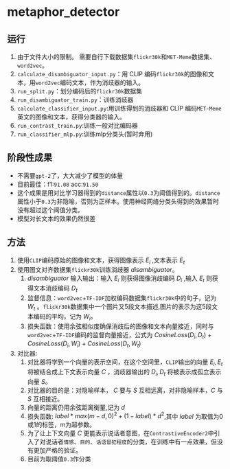 # metaphor_detector

## 运行

1. 由于文件大小的限制。 需要自行下载数据集`flickr30k`和`MET-Meme`数据集、`word2vec`。
2. `calculate_disambiguator_input.py`：用 CLIP 编码`flickr30k`的图像和文本，用`word2vec`编码文本，作为消歧器的输入。
3. `run_split.py`：划分编码后的`flickr30k`数据集
4. `run_disambiguator_train.py`：训练消歧器
5. `calculate_classifier_input.py`:用训练得到的消歧器和 CLIP 编码`MET-Meme`英文的图像和文本，获得分类器的输入。
6. `run_contrast_train.py`:训练一般对比编码器
7.  `run_classifier_mlp.py`:训练mlp分类头(暂时弃用)

## 阶段性成果

- 不需要`gpt-2`了，大大减少了模型的体量
- 目前最佳：f1:`91.08` acc:`91.50` 
- 这个成果是用对比学习器得到的`distance`属性以`0.3`为阈值得到的。`distance`属性小于`0.3`为非隐喻，否则为正样本。使用神经网络分类头得到的效果暂时没有超过这个阈值分类。
- 模型对长文本的效果仍然很差

## 方法

1. 使用`CLIP`编码原始的图像和文本，获得图像表示 $E_i$ ,文本表示 $E_t$
2. 使用图文对齐数据集`flickr30k`训练消歧器 $disambiguator$。
   1.  $disambiguator$ 输入输出：输入 $E_i$ 则获得图像消歧编码 $D_i$ ,输入 $E_t$ 则获得文本消歧编码 $D_t$
   2. 监督信息：`word2vec`+`TF-IDF`加权编码数据集`flickr30k`中的句子，记为 $W_t$ 。`flickr30k`数据集中一个图片又5段文本描述,图片的表示为这5段文本编码的平均，记为 $W_i$。
   3. 损失函数：使用余弦相似度确保消歧后的图像和文本向量接近，同时与`word2vec`+`TF-IDF`编码的监督向量接近，公式为 $CosineLoss(D_i, D_t) + CosineLoss(D_i, W_i) + CosineLoss(D_t, W_t)$
3. 对比器:
   1. 对比器将学到一个向量的表示空间，在这个空间里，`CLIP`输出的向量 $E_i, E_t$ 将被结合成上下文表示向量 $C$ ，消歧器输出的 $D_i, D_t$ 将被表示成孤立表示向量 $S$。
   2. 对比器的目的是：对隐喻样本， $C$ 要与 $S$ 互相远离，对非隐喻样本，$C$ 与 $S$ 互相接近。
   3. 向量的距离仍用余弦距离衡量,记为 $d$
   4. 损失函数: $label*max(m-d,0)^2 + (1-label)*d^2$,其中 $label$ 为取值为0或1的标签，m为超参数。
   5. 为了让上下文向量 $C$ 更能表示说话者意图，在`ContrastiveEncoder2`中引入了对说话者`情感`、`目的`、`话语冒犯程度`的分类，在训练中有一点效果，但没有更加严格的验证。
   6. 目前为取阈值`0.3`作分类

